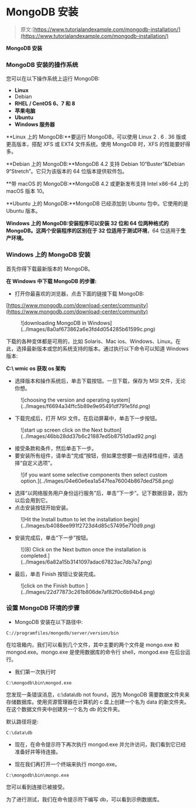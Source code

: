 # MongoDB 安装

> 原文:[https://www.tutorialandexample.com/mongodb-installation/](https://www.tutorialandexample.com/mongodb-installation/)

**MongoDB 安装**

### MongoDB 安装的操作系统

您可以在以下操作系统上运行 MongoDB:

*   **Linux**
*   Debian
*   **RHEL / CentOS 6、7 和 8**
*   **苹果电脑**
*   **Ubuntu**
*   **Windows 服务器**

**Linux 上的 MongoDB:**要运行 MongoDB，可以使用 Linux 2 . 6 . 36 版或更高版本，搭配 XFS 或 EXT4 文件系统。使用 MongoDB 时，XFS 的性能要好得多。

**Debian 上的 MongoDB:**MongoDB 4.2 支持 Debian 10“Buster”&Debian 9“Stretch”。它只为该版本的 64 位版本提供软件包。

**带 macOS 的 MongoDB:**MongoDB 4.2 或更新发布支持 Intel x86-64 上的 macOS 版本 10。

**Ubuntu 上的 MongoDB:**MongoDB 已经添加到 Ubuntu 包中。它使用的是 Ubuntu 版本。

**Windows 上的 MongoDB:**安装程序可以安装 32 位和 64 位两种格式的 MongoDB。这两个安装程序的区别在于 32 位适用于**测试环境**，64 位适用于**生产环境。**

### Windows 上的 MongoDB 安装

首先你得下载最新版本的 MongoDB。

**在 Windows 中下载 MongoDB 的步骤:**

*   打开你最喜欢的浏览器，点击下面的链接下载 MongoDB:

[https://www.mongodb.com/download-center/community](https://www.mongodb.com/download-center/community)

<figure class="aligncenter">![downloading MongoDB in Windows](../Images/8a0af673862a6e3fd4d054285b61599c.png)</figure>

下载的各种变体都是可用的，比如 Solaris、Mac ios、Windows、Linux。在此，选择最新版本或您的系统支持的版本。通过执行以下命令可以知道 Windows 版本:

**C:\ wmic os 获取 os 架构**

*   选择版本和操作系统后，单击下载按钮。一旦下载，保存为 MSI 文件，无论你想。

<figure class="aligncenter">![choosing the version and operating system](../Images/f6694a34ffc5b89e9e95491df791e5fd.png)</figure>

*   下载完成后，打开 MSI 文件。在启动屏幕中，单击下一步按钮。

<figure class="aligncenter">![start up screen click on the Next button](../Images/46bb28dd37b6c21887ed5b8751d0ad92.png)</figure>

*   接受条款和条件，然后单击下一步。
*   要安装所有组件，请单击“完成”按钮，但如果您想要一些选择性组件，请选择“自定义选项”。

<figure class="aligncenter">![if you want some selective components then select custom option.](../Images/04e60e6ea1a547fea76004b867ded758.png)</figure>

*   选择“以网络服务用户身份运行服务”后，单击“下一步”。记下数据目录，因为以后会用到它。
*   点击安装按钮开始安装。

<figure class="aligncenter">![Hit the Install button to let the installation begin](../Images/b4088ee991f2723d4d85c57495e710d9.png)</figure>

*   安装完成后，单击“下一步”按钮。

<figure class="aligncenter">![(8)	Click on the Next button once the installation is completed.](../Images/6a82a15b3141097adac67823ac7db7a7.png)</figure>

*   最后，单击 Finish 按钮让安装完成。

<figure class="aligncenter">![click on the Finish button ](../Images/22d77873c261b806de7af82f0c6b94b4.png)</figure>

### 设置 MongoDB 环境的步骤

*   MongoDB 安装在以下路径中:

```
C://programfiles/mongodb/server/version/bin
```

在垃圾箱内，我们可以看到几个文件，其中主要的两个文件是 mongo.exe 和 mongod.exe。mongo.exe 是使用数据库的命令行 shell，mongod.exe 在后台运行。

*   我们第一次执行时

```
C:\mongodb\bin\mongod.exe  
```

您发现一条错误消息，c:\data\db not found，因为 MongoDB 需要数据文件夹来存储数据库。使用资源管理器在计算机的 c 盘上创建一个名为 data 的新文件夹。在这个数据文件夹中创建另一个名为 db 的文件夹。

默认路径将是:

```
C:\data\db
```

*   现在，在命令提示符下再次执行 mongod.exe 并允许访问，我们看到它已经准备好并等待连接。

*   现在我们再打开一个终端来执行 mongo.exe。

```
C:\mongodb\bin\mongo.exe  
```

您可以看到连接已被接受。

为了进行测试，我们在命令提示符下编写 db，可以看到示例数据库。